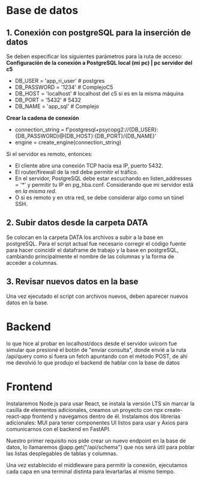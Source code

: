 # Base de datos
## 1. Conexión con postgreSQL para la inserción de datos
Se deben especificar los siguientes parámetros para la ruta de acceso:
**Configuración de la conexión a PostgreSQL local (mi pc) | pc servidor del c5**
- DB_USER = 'app_ri_user' # postgres
- DB_PASSWORD = '1234'  # ComplejoC5
- DB_HOST = 'localhost' # localhost del c5 si es en la misma máquina
- DB_PORT = '5432' # 5432
- DB_NAME = 'app_sql' # Complejo

**Crear la cadena de conexión**

- connection_string = f'postgresql+psycopg2://{DB_USER}:{DB_PASSWORD}@{DB_HOST}:{DB_PORT}/{DB_NAME}'
- engine = create_engine(connection_string)

Si el servidor es remoto, entonces:
- El cliente abre una conexión TCP hacia esa IP, puerto 5432.
- El router/firewall de la red debe permitir el tráfico.
- En el servidor, PostgreSQL debe estar escuchando en listen_addresses = '*' y permitir tu IP en pg_hba.conf. Considerando que mi servidor está en *la misma red*.
- O si es remoto y en otra red, se debe considerar algo como un túnel SSH.

## 2. Subir datos desde la carpeta DATA
Se colocan en la carpeta DATA los archivos a subir a la base en postgreSQL. Para el script actual fue necesario corregir el código fuente para hacer coincidir el dataframe de trabajo y la base en postgreSQL, cambiando principalmente el nombre de las columnas y la forma de acceder a columnas.

## 3. Revisar nuevos datos en la base
Una vez ejecutado el script con archivos nuevos, deben aparecer nuevos datos en la base.

# Backend
lo que hice al probar en localhost/docs desde el servidor uvicorn fue simular que presioné el botón de "enviar consulta", donde envié a la ruta /api/query como si fuera un fetch apuntando con el método POST, de ahí me devolvió lo que produjo el backend de hablar con la base de datos

# Frontend
Instalaremos Node.js para usar React, se instala la versión LTS sin marcar la casilla de elementos adicionales, creamos un proyecto con npx create-react-app frontend y navegamos dentro de él. Instalamos dos librerías adicionales: MUI para tener componentes UI listos para usar y Axios para comunicarnos con el backend en FastAPI.

Nuestro primer requisito nos pide crear un nuevo endpoint en la base de datos, lo llamaremos @app.get("/api/schema") que nos será útil para poblar las listas desplegables de tablas y columnas.

Una vez establecido el middleware para permitir la conexión, ejecutamos cada capa en una terminal distinta para levartarlas al mismo tiempo.
